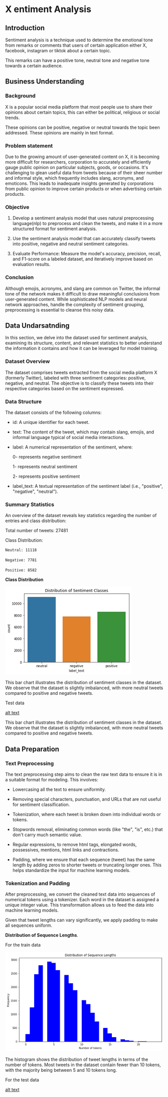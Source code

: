 # X entiment Analysis

## Introduction

Sentiment analysis is a technique used to determine the emotional tone from remarks or comments that users of certain application either X, facebook, instagram or tiktok about a certain topic.

This remarks can have a positive tone, neutral tone and negative tone towards a certain audience.

## Business Understanding

### Background

X is a popular social media platform that most people use to share their opinions about certain topics, this can either be political, religious or social trends.

These opinions can be positive, negative or neutral towards the topic been addressed. These opinions are mainly in text format.


### Problem statement

Due to the growing amount of user-generated content on X, it is becoming more difficult for researchers, corporation to accurately and efficiently gauge public opinion on particular subjects, goods, or occasions. It's challenging to glean useful data from tweets because of their sheer number and informal style, which frequently includes slang, acronyms, and emoticons. This leads to inadequate insights generated by corporations from public opinion to improve certain products or when advertising certain products.

### Objective

1. Develop a sentiment analysis model that uses natural preprocessing language(nlp) to preprocess and clean the tweets, and make it in a more structured format for sentiment analysis.

2. Use the sentiment analysis model that can accurately classify tweets into positive, negative and neutral sentiment categories.

3. Evaluate Performance: Measure the model's accuracy, precision, recall, and F1-score on a labeled dataset, and iteratively improve based on evaluation results.

### Conclusion

Although emojis, acronyms, and slang are common on Twitter, the informal tone of the network makes it difficult to draw meaningful conclusions from user-generated content. While sophisticated NLP models and neural network approaches, handle the complexity of sentiment grouping, preprocessing is essential to cleanse this noisy data.

## Data Undarsatnding

In this section, we delve into the dataset used for sentiment analysis, examining its structure, content, and relevant statistics to better understand the information it contains and how it can be leveraged for model training.

### Dataset Overview

The dataset comprises tweets extracted from the social media platform X (formerly Twitter), labeled with three sentiment categories: positive, negative, and neutral. The objective is to classify these tweets into their respective categories based on the sentiment expressed.

### Data Structure
The dataset consists of the following columns:

- id: A unique identifier for each tweet.

- text: The content of the tweet, which may contain slang, emojis, and informal language typical of social media interactions.

- label: A numerical representation of the sentiment, where:

    0- represents negative sentiment

    1- represents neutral sentiment

    2- represents positive sentiment

- label_text: A textual representation of the sentiment label (i.e., "positive", "negative", "neutral").

### Summary Statistics

An overview of the dataset reveals key statistics regarding the number of entries and class distribution:

Total number of tweets: 27481

Class Distribution:

    Neutral: 11118

    Negative: 7781

    Positive: 8582

**Class Distribution**

![alt text](images/image.png)


This bar chart illustrates the distribution of sentiment classes in the dataset. We observe that the dataset is slightly imbalanced, with more neutral tweets compared to positive and negative tweets.

Test data

[alt text](images/image5.png)


This bar chart illustrates the distribution of sentiment classes in the dataset. We observe that the dataset is slightly imbalanced, with more neutral tweets compared to positive and negative tweets.


## Data Preparation

### Text Preprocessing

The text preprocessing step aims to clean the raw text data to ensure it is in a suitable format for modeling. This involves:

- Lowercasing all the text to ensure uniformity.

- Removing special characters, punctuation, and URLs that are not useful for sentiment classification.

- Tokenization, where each tweet is broken down into individual words or tokens.

- Stopwords removal, eliminating common words (like "the", "is", etc.) that don't carry much semantic value.

- Regular expressions, to remove html tags, elongated words, possessives, mentions, html links and contractions.

- Padding, where we ensure that each sequence (tweet) has the same length by adding zeros to shorter tweets or truncating longer ones. This helps standardize the input for machine learning models.

### Tokenization and Padding

After preprocessing, we convert the cleaned text data into sequences of numerical tokens using a tokenizer. Each word in the dataset is assigned a unique integer value. This transformation allows us to feed the data into machine learning models.

Given that tweet lengths can vary significantly, we apply padding to make all sequences uniform.

**Distribution of Sequence Lengths**.

For the train data

![alt text](images/image3.png)

The histogram shows the distribution of tweet lengths in terms of the number of tokens. Most tweets in the dataset contain fewer than 10 tokens, with the majority being between 5 and 10 tokens long.

For the test data

[alt text](images/image4.png)

